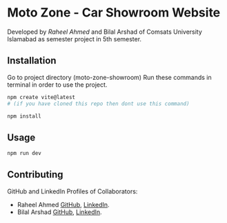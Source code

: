 # Moto Zone - Car Showroom Website

Developed by *Raheel Ahmed* and Bilal Arshad of Comsats University Islamabad as semester project in 5th semester.

## Installation

Go to project directory (moto-zone-showroom) Run these commands in terminal in order to use the project.

```bash
npm create vite@latest
# (if you have cloned this repo then dont use this command)
```

```bash
npm install
```

## Usage

```bash
npm run dev
```

## Contributing

GitHub and LinkedIn Profiles of Collaborators:

- Raheel Ahmed [GitHub](https://github.com/raheel-ahmed-04), [LinkedIn](www.linkedin.com/in/raheelahmad72).
- Bilal Arshad [GitHub](https://github.com/raheel-ahmed-04), [LinkedIn](www.linkedin.com/in/raheelahmad72).
